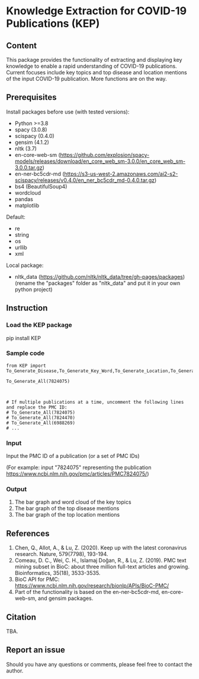 # Knowledge Extraction for COVID-19 Publications (KEP)

## Content
This package provides the functionality of extracting and displaying key knowledge to enable a rapid understanding of COVID-19 publications. Current focuses include key topics and top disease and location mentions of the input COVID-19 publication. More functions are on the way.

## Prerequisites

Install packages before use (with tested versions):

* Python >=3.8  
* spacy (3.0.8)
* scispacy (0.4.0)
* gensim (4.1.2)
* nltk (3.7)
* en-core-web-sm (https://github.com/explosion/spacy-models/releases/download/en_core_web_sm-3.0.0/en_core_web_sm-3.0.0.tar.gz)
* en-ner-bc5cdr-md (https://s3-us-west-2.amazonaws.com/ai2-s2-scispacy/releases/v0.4.0/en_ner_bc5cdr_md-0.4.0.tar.gz)
* bs4 (BeautifulSoup4)
* wordcloud
* pandas
* matplotlib

Default:
* re
* string
* os
* urllib
* xml

Local package:
* nltk_data (https://github.com/nltk/nltk_data/tree/gh-pages/packages) (rename the "packages" folder as "nltk_data" and put it in your own python project)


## Instruction

### Load the KEP package

pip install KEP


### Sample code

```
from KEP import To_Generate_Disease,To_Generate_Key_Word,To_Generate_Location,To_Generate_All 

To_Generate_All(7824075)



# If multiple publications at a time, uncomment the following lines and replace the PMC ID:
# To_Generate_All(7824075)
# To_Generate_All(7824470)
# To_Generate_All(6988269)
# ...
```


### Input

Input the PMC ID of a publication (or a set of PMC IDs)

(For example: input "7824075" representing the publication https://www.ncbi.nlm.nih.gov/pmc/articles/PMC7824075/)

### Output
1. The bar graph and word cloud of the key topics
2. The bar graph of the top disease mentions
3. The bar graph of the top location mentions



## References

1. Chen, Q., Allot, A., & Lu, Z. (2020). Keep up with the latest coronavirus research. Nature, 579(7798), 193-194.
2. Comeau, D. C., Wei, C. H., Islamaj Doğan, R., & Lu, Z. (2019). PMC text mining subset in BioC: about three million full-text articles and growing. Bioinformatics, 35(18), 3533-3535.
3. BioC API for PMC: https://www.ncbi.nlm.nih.gov/research/bionlp/APIs/BioC-PMC/
4. Part of the functionality is based on the en-ner-bc5cdr-md, en-core-web-sm, and gensim packages.

## Citation
TBA.

## Report an issue
Should you have any questions or comments, please feel free to contact the author.